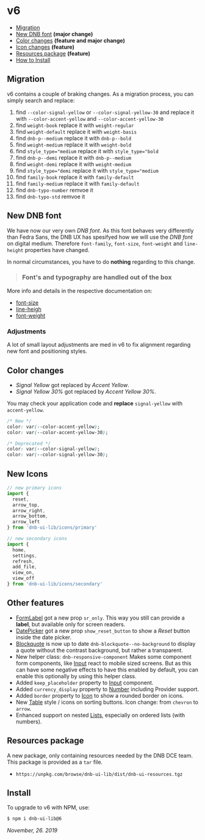 # v6

- [Migration](#migration)
- [New DNB font](#new-dnb-font) **(major change)**
- [Color changes](#color-changes) **(feature and major change)**
- [Icon changes](#icon-changes) **(feature)**
- [Resources package](#resources-package) **(feature)**
- [How to Install](#install)

## Migration

v6 contains a couple of braking changes. As a migration process, you can simply search and replace:

1. find `--color-signal-yellow` or `--color-signal-yellow-30` and replace it with `--color-accent-yellow` and `--color-accent-yellow-30`
1. find `weight-book` replace it with `weight-regular`
1. find `weight-default` replace it with `weight-basis`
1. find `dnb-p--medium` replace it with `dnb-p--bold`
1. find `weight-medium` replace it with `weight-bold`
1. find `style_type="medium` replace it with `style_type="bold`
1. find `dnb-p--demi` replace it with `dnb-p--medium`
1. find `weight-demi` replace it with `weight-medium`
1. find `style_type="demi` replace it with `style_type="medium`
1. find `family-book` replace it with `family-default`
1. find `family-medium` replace it with `family-default`
1. find `dnb-typo-number` remvoe it
1. find `dnb-typo-std` remvoe it

## New DNB font

We have now our very own _DNB font_. As this font behaves very differently than Fedra Sans, the DNB UX has spesifyed how we will use the _DNB font_ on digital medium. Therefore `font-family`, `font-size`, `font-weight` and `line-height` properties have changed.

In normal circumstances, you have to do **nothing** regarding to this change.

> ### Font's and typography are handled out of the box

More info and details in the respective documentation on:

- [font-size](/uilib/typography/font-size)
- [line-heigh](/uilib/typography/line-height)
- [font-weight](/uilib/typography/font-weights)

### Adjustments

A lot of small layout adjustments are med in v6 to fix alignment regarding new font and positioning styles.

## Color changes

- _Signal Yellow_ got replaced by _Accent Yellow_.
- _Signal Yellow 30%_ got replaced by _Accent Yellow 30%_.

You may check your application code and **replace** `signal-yellow` with `accent-yellow`.

```css
/* New */
color: var(--color-accent-yellow);
color: var(--color-accent-yellow-30);

/* Deprecated */
color: var(--color-signal-yellow);
color: var(--color-signal-yellow-30);
```

## New Icons

```js
// new primary icons
import {
  reset,
  arrow_top,
  arrow_right,
  arrow_bottom,
  arrow_left
} from 'dnb-ui-lib/icons/primary'

// new secondary icons
import {
  home,
  settings,
  refresh,
  add_file,
  view_on,
  view_off
} from 'dnb-ui-lib/icons/secondary'
```

## Other features

- [FormLabel](/uilib/components/form-label) got a new prop `sr_only`. This way you still can provide a **label**, but available only for screen readers.
- [DatePicker](/uilib/components/date-picker) got a new prop `show_reset_button` to show a _Reset_ button inside the date picker.
- [Blockquote](/uilib/elements/blockquote) is now up to date `dnb-blockquote--no-background` to display a quote without the contrast background, but rather a transparent.
- New helper class: `dnb-responsive-component` Makes some component form components, like [Input](/uilib/components/input) react to mobile sized screens. But as this can have some negative effects to have this enabled by default, you can enable this optionally by using this helper class.
- Added `keep_placeholder` property to [Input](/uilib/components/input) component.
- Added `currency_display` property to [Number](/uilib/components/number) including Provider support.
- Added `border` property to [Icon](/uilib/components/icon) to show a rounded border on icons.
- New [Table](/uilib/elements/tables#working-demo) style / icons on sorting buttons. Icon change: from `chevron` to `arrow`.
- Enhanced support on nested [Lists](/uilib/elements/lists), especially on ordered lists (with numbers).

## Resources package

A new package, only containing resources needed by the DNB DCE team. This package is provided as a `tar` file.

- `https://unpkg.com/browse/dnb-ui-lib/dist/dnb-ui-resources.tgz`

## Install

To upgrade to v6 with NPM, use:

```bash
$ npm i dnb-ui-lib@6
```

_November, 26. 2019_
